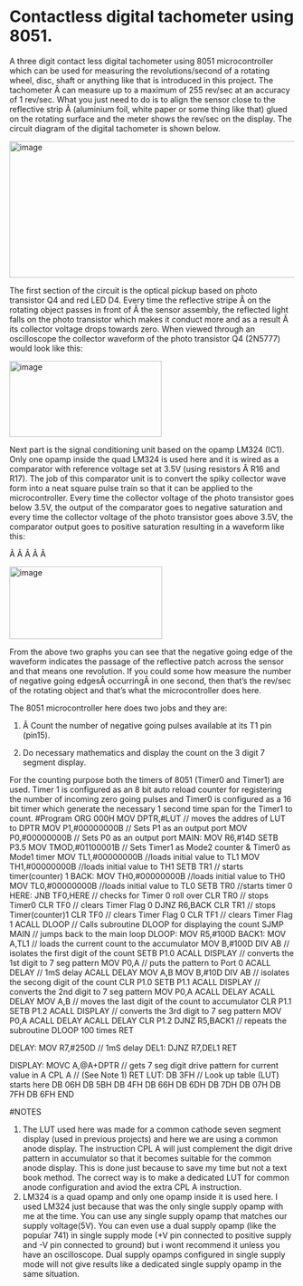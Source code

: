 # Contactless digital tachometer using 8051.
A three digit contact less digital tachometer using 8051 microcontroller which can be used for measuring the revolutions/second of a rotating wheel, disc, shaft or anything like that is introduced in this project. The tachometer Â can measure up to a maximum of 255 rev/sec at an accuracy of 1 rev/sec. What you just need to do is to align the sensor close to the reflective strip Â (aluminium foil, white paper or some thing like that) glued on the rotating surface and the meter shows the rev/sec on the display. The circuit diagram of the digital tachometer is shown below.

<img width="568" height="241" alt="image" src="https://github.com/user-attachments/assets/ca2737dd-93bd-4366-8276-d7a49983d8db" />


The first section of the circuit is the optical pickup based on photo transistor Q4 and red LED D4. Every time the reflective stripe Â on the rotating object passes in front of Â the sensor assembly, the reflected light falls on the photo transistor which makes it conduct more and as a result Â its collector voltage drops towards zero. When viewed through an oscilloscope the collector waveform of the photo transistor Q4 (2N5777) would look like this:

<img width="269" height="134" alt="image" src="https://github.com/user-attachments/assets/8e89b9f1-4721-4388-a6c3-b5c324e9cb79" />

Next part is the signal conditioning unit based on the opamp LM324 (IC1). Only one opamp inside the quad LM324 is used here and it is wired as a comparator with reference voltage set at 3.5V (using resistors Â R16 and R17). The job of this comparator unit is to convert the spiky collector wave form into a neat square pulse train so that it can be applied to the microcontroller. Every time the collector voltage of the photo transistor goes below 3.5V, the output of the comparator goes to negative saturation and every time the collector voltage of the photo transistor goes above 3.5V, the comparator output goes to positive saturation resulting in a waveform like this:

Â  Â  Â  Â  Â 

<img width="270" height="128" alt="image" src="https://github.com/user-attachments/assets/d86f4ffb-37fa-45ef-84af-08f6c333d1c1" />

From the above two graphs you can see that the negative going edge of the waveform indicates the passage of the reflective patch across the sensor and that means one revolution. If you could some how measure the number of negative going edgesÂ occurringÂ in one second, then that’s the rev/sec of the rotating object and that’s what the microcontroller does here.

The 8051 microcontroller here does two jobs and they are:

1) Â Count the number of negative going pulses available at its T1 pin (pin15).

2) Do necessary mathematics and display the count on the 3 digit 7 segment display.

For the counting purpose both the timers of 8051 (Timer0 and Timer1) are used. Timer 1 is configured as an 8 bit auto reload counter for registering the number of incoming zero going pulses and Timer0 is configured as a 16 bit timer which generate the necessary 1 second time span for the Timer1 to count.
#Program
ORG 000H
MOV DPTR,#LUT              // moves the addres of LUT to DPTR
MOV P1,#00000000B          // Sets P1 as an output port
MOV P0,#00000000B          // Sets P0 as an output port
MAIN: MOV R6,#14D
      SETB P3.5
      MOV TMOD,#01100001B  // Sets Timer1 as Mode2 counter & Timer0 as Mode1 timer
      MOV TL1,#00000000B   //loads initial value to TL1
      MOV TH1,#00000000B   //loads initial value to TH1
      SETB TR1             // starts timer(counter) 1
BACK: MOV TH0,#00000000B   //loads initial value to TH0
      MOV TL0,#00000000B   //loads initial value to TL0
      SETB TR0             //starts timer 0
HERE: JNB TF0,HERE         // checks for Timer 0 roll over
      CLR TR0              // stops Timer0
      CLR TF0              // clears Timer Flag 0
      DJNZ R6,BACK
      CLR TR1              // stops Timer(counter)1
      CLR TF0              // clears Timer Flag 0
      CLR TF1              // clears Timer Flag 1
      ACALL DLOOP          // Calls subroutine DLOOP for displaying the count
      SJMP MAIN            // jumps back to the main loop
DLOOP: MOV R5,#100D
BACK1: MOV A,TL1           // loads the current count to the accumulator
       MOV B,#100D
       DIV AB              // isolates the first digit of the count
       SETB P1.0
       ACALL DISPLAY       // converts the 1st digit to 7 seg pattern
       MOV P0,A            // puts the pattern to Port 0
       ACALL DELAY         // 1mS delay
       ACALL DELAY
       MOV A,B
       MOV B,#10D
       DIV AB              // isolates the secong digit of the count
       CLR P1.0
       SETB P1.1
       ACALL DISPLAY       // converts the 2nd digit to 7 seg pattern
       MOV P0,A
       ACALL DELAY
       ACALL DELAY
       MOV A,B             // moves the last digit of the count to accumulator
       CLR P1.1
       SETB P1.2
       ACALL DISPLAY       // converts the 3rd digit to 7 seg pattern
       MOV P0,A
       ACALL DELAY
       ACALL DELAY
       CLR P1.2
       DJNZ R5,BACK1       // repeats the subroutine DLOOP 100 times
       RET

DELAY: MOV R7,#250D        // 1mS delay
 DEL1: DJNZ R7,DEL1
       RET

DISPLAY: MOVC A,@A+DPTR    // gets 7 seg digit drive pattern for current value in A
         CPL A             //  (See Note 1)
         RET
LUT: DB 3FH                // Look up table (LUT) starts here
     DB 06H
     DB 5BH
     DB 4FH
     DB 66H
     DB 6DH
     DB 7DH
     DB 07H
     DB 7FH
     DB 6FH
END

#NOTES 
1) The LUT used here was made for a common cathode seven segment display (used in previous projects) and here we are using a common anode display. The instruction CPL A will just complement the digit drive pattern in accumulator so that it becomes suitable for the common anode display. This is done just because to save my time but not a text book method. The correct way is to make a dedicated LUT for common anode configuration and aviod the extra CPL A instruction.
2) LM324 is a quad opamp and only one opamp inside it is used here. I used LM324 just because that was the only single supply opamp with me at the time. You can use any single supply opamp that matches our supply voltage(5V). You can even use a dual supply opamp (like the popular 741) in single supply mode (+V pin connected to positive supply and -V pin connected to ground) but i wont recommend it unless you have an oscilloscope. Dual supply opamps configured in single supply mode will not give results like a dedicated single supply opamp in the same situation.
